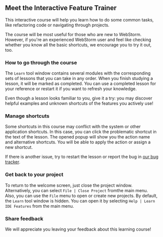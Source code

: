 
## Meet the Interactive Feature Trainer

This interactive course will help you learn how to do some common tasks, like refactoring code or navigating through projects.

The course will be most useful for those who are new to WebStorm. However, if you're an experienced WebStorm user and feel like checking whether you know all the basic shortcuts, we encourage you to try it out, too.

### How to go through the course

The `Learn` tool window contains several modules with the corresponding sets of lessons that you can take in any order. When you finish studying a lesson, it will be marked as completed. You can use a completed lesson for your reference or restart it if you want to refresh your knowledge.

Even though a lesson looks familiar to you, give it a try: you may discover helpful examples and unknown shortcuts of the features you actively use!

### Manage shortcuts

Some shortcuts in this course may conflict with the system or other application shortcuts. In this case, you can click the problematic shortcut in the text of the lesson. The opened popup will show you the action name and alternative shortcuts. You will be able to apply the action or assign a new shortcut.

If there is another issue, try to restart the lesson or report the bug in [our bug tracker](https://youtrack.jetbrains.com/issues/IFT).

### Get back to your project

To return to the welcome screen, just close the project window. Alternatively, you can select `File | Close Project` fromthe main menu. Also, you can use the `File` menu to open or create new projects. By default, the `Learn` tool window is hidden. You can open it by selecting `Help | Learn IDE Features` from the main menu.

### Share feedback

We will appreciate you leaving your feedback about this learning course!
